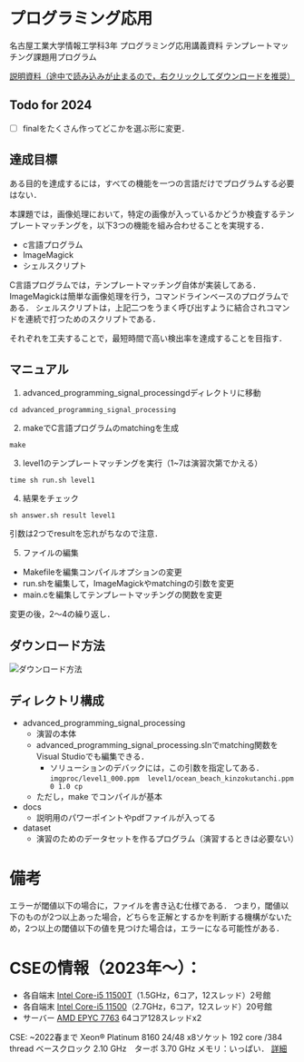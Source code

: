 # プログラミング応用
名古屋工業大学情報工学科3年 プログラミング応用講義資料 テンプレートマッチング課題用プログラム

[説明資料（途中で読み込みが止まるので，右クリックしてダウンロードを推奨）](./docs/advanced_programming_signal_processing.pdf)

## Todo for 2024
- [ ] finalをたくさん作ってどこかを選ぶ形に変更．

## 達成目標
ある目的を達成するには，すべての機能を一つの言語だけでプログラムする必要はない．

本課題では，画像処理において，特定の画像が入っているかどうか検査するテンプレートマッチングを，以下3つの機能を組み合わせることを実現する．

* c言語プログラム
* ImageMagick
* シェルスクリプト

C言語プログラムでは，テンプレートマッチング自体が実装してある．
ImageMagickは簡単な画像処理を行う，コマンドラインベースのプログラムである．
シェルスクリプトは，上記二つをうまく呼び出すように結合されコマンドを連続で打つためのスクリプトである．

それぞれを工夫することで，最短時間で高い検出率を達成することを目指す．

## マニュアル
1. advanced_programming_signal_processingdディレクトリに移動
```shell
cd advanced_programming_signal_processing
```

2. makeでC言語プログラムのmatchingを生成
```shell
make
```

3. level1のテンプレートマッチングを実行（1~7は演習次第でかえる）
```shell
time sh run.sh level1
```

4. 結果をチェック
```shell
sh answer.sh result level1
```

引数は2つでresultを忘れがちなので注意．

5. ファイルの編集
* Makefileを編集コンパイルオプションの変更
* run.shを編集して，ImageMagickやmatchingの引数を変更
* main.cを編集してテンプレートマッチングの関数を変更

変更の後，2～4の繰り返し．

## ダウンロード方法

![ダウンロード方法](./docs/image/fig1.png "ダウンロード方法 ")

## ディレクトリ構成
* advanced_programming_signal_processing
	* 演習の本体
	* advanced_programming_signal_processing.slnでmatching関数をVisual Studioでも編集できる．
		* ソリューションのデバックには，この引数を指定してある．`imgproc/level1_000.ppm  level1/ocean_beach_kinzokutanchi.ppm 0 1.0 cp`
	* ただし，make でコンパイルが基本
* docs
	* 説明用のパワーポイントやpdfファイルが入ってる
* dataset
	* 演習のためのデータセットを作るプログラム（演習するときは必要ない）

# 備考
エラーが閾値以下の場合に，ファイルを書き込む仕様である．
つまり，閾値以下のものが2つ以上あった場合，どちらを正解とするかを判断する機構がないため，2つ以上の閾値以下の値を見つけた場合は，エラーになる可能性がある．

# CSEの情報（2023年～）：
* 各自端末 [Intel Core-i5 11500T](https://www.intel.co.jp/content/www/jp/ja/products/sku/212272/intel-core-i511500t-processor-12m-cache-up-to-3-90-ghz/specifications.html)（1.5GHz，6コア，12スレッド）2号館
* 各自端末 [Intel Core-i5 11500](https://www.intel.co.jp/content/www/jp/ja/products/sku/212277/intel-core-i511500-processor-12m-cache-up-to-4-60-ghz/specifications.html)（2.7GHz，6コア，12スレッド）20号館
* サーバー [AMD EPYC 7763](https://www.amd.com/ja/products/cpu/amd-epyc-7763) 64コア128スレッドx2

CSE: ~2022春まで
 Xeon® Platinum 8160 24/48 x8ソケット 192 core /384 thread
 ベースクロック 2.10 GHz　ターボ 3.70 GHz
 メモリ：いっぱい．
[詳細](https://www.intel.co.jp/content/www/jp/ja/products/sku/120501/intel-xeon-platinum-8160-processor-33m-cache-2-10-ghz/specifications.html)
